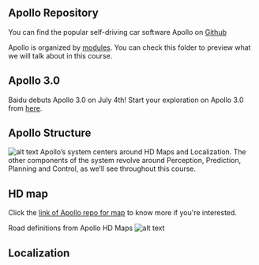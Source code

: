 ## Apollo Repository
You can find the popular self-driving car software Apollo on [Github](https://github.com/ApolloAuto/apollo)  

Apollo is organized by [modules](https://github.com/ApolloAuto/apollo/tree/master/modules). You can check this folder to preview what we will talk about in this course.

## Apollo 3.0
Baidu debuts Apollo 3.0 on July 4th! Start your exploration on Apollo 3.0 from [here](https://github.com/ApolloAuto/apollo/blob/master/docs/quickstart/apollo_3_0_quick_start.md).

## Apollo Structure
![alt text](https://s3.amazonaws.com/video.udacity-data.com/topher/2018/July/5b49eb0c_apollo-structure/apollo-structure.png "Logo Title Text 1")
Apollo’s system centers around HD Maps and Localization. The other components of the system revolve around Perception, Prediction, Planning and Control, as we’ll see throughout this course.

## HD map
Click the [link of Apollo repo for map](https://github.com/ApolloAuto/apollo/tree/master/modules/map) to know more if you're interested.

Road definitions from Apollo HD Maps
![alt text](https://classroom.udacity.com/courses/ud0419/lessons/39e8f5a1-6348-4fd9-9eb0-dfabc1203916/concepts/df684445-4e3c-4e28-acfc-d1a8b2560b2f# "Logo Title Text 1")

## Localization